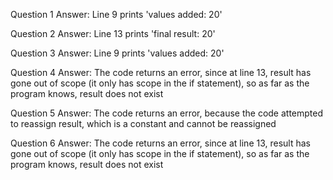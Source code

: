 Question 1 Answer: Line 9 prints 'values added: 20'

Question 2 Answer: Line 13 prints 'final result: 20'

Question 3 Answer: Line 9 prints 'values added: 20'

Question 4 Answer: The code returns an error, since at line 13, result has gone out of scope (it only has scope in the if statement), so as far as the program knows, result does not exist

Question 5 Answer: The code returns an error, because the code attempted to reassign result, which is a constant and cannot be reassigned

Question 6 Answer: The code returns an error, since at line 13, result has gone out of scope (it only has scope in the if statement), so as far as the program knows, result does not exist
